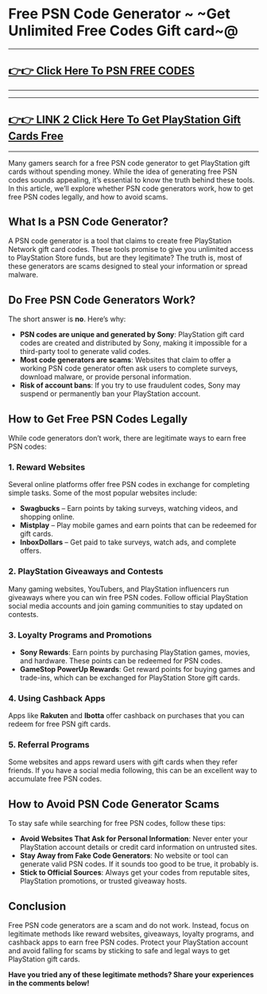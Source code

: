 # Free PSN Code Generator ~ ~Get Unlimited Free Codes Gift card~@

---
## [👉👉 Click Here To PSN FREE CODES](https://unusedredeemcode.site/)
---



---
## [👉👉 LINK 2 Click Here To Get PlayStation Gift Cards Free](https://unusedredeemcode.site/)
---


Many gamers search for a free PSN code generator to get PlayStation gift cards without spending money. While the idea of generating free PSN codes sounds appealing, it’s essential to know the truth behind these tools. In this article, we’ll explore whether PSN code generators work, how to get free PSN codes legally, and how to avoid scams.

## What Is a PSN Code Generator?
A PSN code generator is a tool that claims to create free PlayStation Network gift card codes. These tools promise to give you unlimited access to PlayStation Store funds, but are they legitimate? The truth is, most of these generators are scams designed to steal your information or spread malware.

## Do Free PSN Code Generators Work?
The short answer is **no**. Here’s why:
- **PSN codes are unique and generated by Sony**: PlayStation gift card codes are created and distributed by Sony, making it impossible for a third-party tool to generate valid codes.
- **Most code generators are scams**: Websites that claim to offer a working PSN code generator often ask users to complete surveys, download malware, or provide personal information.
- **Risk of account bans**: If you try to use fraudulent codes, Sony may suspend or permanently ban your PlayStation account.

## How to Get Free PSN Codes Legally
While code generators don’t work, there are legitimate ways to earn free PSN codes:

### 1. **Reward Websites**
Several online platforms offer free PSN codes in exchange for completing simple tasks. Some of the most popular websites include:
   - **Swagbucks** – Earn points by taking surveys, watching videos, and shopping online.
   - **Mistplay** – Play mobile games and earn points that can be redeemed for gift cards.
   - **InboxDollars** – Get paid to take surveys, watch ads, and complete offers.

### 2. **PlayStation Giveaways and Contests**
Many gaming websites, YouTubers, and PlayStation influencers run giveaways where you can win free PSN codes. Follow official PlayStation social media accounts and join gaming communities to stay updated on contests.

### 3. **Loyalty Programs and Promotions**
- **Sony Rewards**: Earn points by purchasing PlayStation games, movies, and hardware. These points can be redeemed for PSN codes.
- **GameStop PowerUp Rewards**: Get reward points for buying games and trade-ins, which can be exchanged for PlayStation Store gift cards.

### 4. **Using Cashback Apps**
Apps like **Rakuten** and **Ibotta** offer cashback on purchases that you can redeem for free PSN gift cards.

### 5. **Referral Programs**
Some websites and apps reward users with gift cards when they refer friends. If you have a social media following, this can be an excellent way to accumulate free PSN codes.

## How to Avoid PSN Code Generator Scams
To stay safe while searching for free PSN codes, follow these tips:
- **Avoid Websites That Ask for Personal Information**: Never enter your PlayStation account details or credit card information on untrusted sites.
- **Stay Away from Fake Code Generators**: No website or tool can generate valid PSN codes. If it sounds too good to be true, it probably is.
- **Stick to Official Sources**: Always get your codes from reputable sites, PlayStation promotions, or trusted giveaway hosts.

## Conclusion
Free PSN code generators are a scam and do not work. Instead, focus on legitimate methods like reward websites, giveaways, loyalty programs, and cashback apps to earn free PSN codes. Protect your PlayStation account and avoid falling for scams by sticking to safe and legal ways to get PlayStation gift cards.

**Have you tried any of these legitimate methods? Share your experiences in the comments below!**



